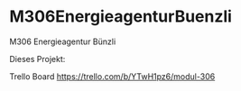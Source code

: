 # M306EnergieagenturBuenzli
M306 Energieagentur Bünzli

Dieses Projekt:


Trello Board 
https://trello.com/b/YTwH1pz6/modul-306
